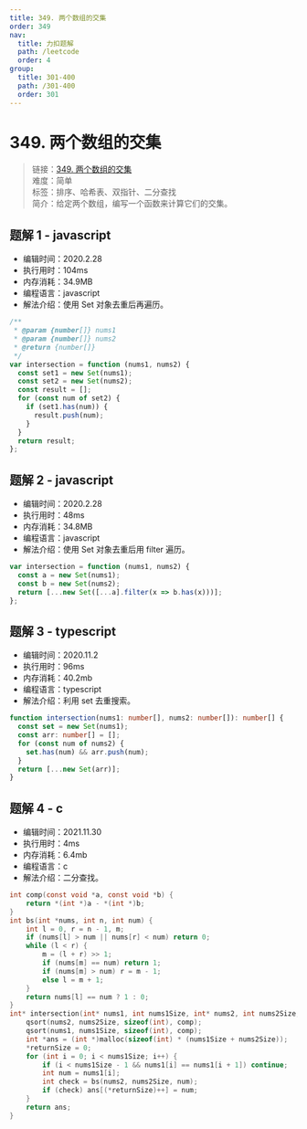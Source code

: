 ```yaml
---
title: 349. 两个数组的交集
order: 349
nav:
  title: 力扣题解
  path: /leetcode
  order: 4
group:
  title: 301-400
  path: /301-400
  order: 301
---
```


# 349. 两个数组的交集

> 链接：[349. 两个数组的交集](https://leetcode-cn.com/problems/intersection-of-two-arrays/)  
> 难度：简单  
> 标签：排序、哈希表、双指针、二分查找  
> 简介：给定两个数组，编写一个函数来计算它们的交集。

## 题解 1 - javascript

- 编辑时间：2020.2.28
- 执行用时：104ms
- 内存消耗：34.9MB
- 编程语言：javascript
- 解法介绍：使用 Set 对象去重后再遍历。

```javascript
/**
 * @param {number[]} nums1
 * @param {number[]} nums2
 * @return {number[]}
 */
var intersection = function (nums1, nums2) {
  const set1 = new Set(nums1);
  const set2 = new Set(nums2);
  const result = [];
  for (const num of set2) {
    if (set1.has(num)) {
      result.push(num);
    }
  }
  return result;
};
```

## 题解 2 - javascript

- 编辑时间：2020.2.28
- 执行用时：48ms
- 内存消耗：34.8MB
- 编程语言：javascript
- 解法介绍：使用 Set 对象去重后用 filter 遍历。

```javascript
var intersection = function (nums1, nums2) {
  const a = new Set(nums1);
  const b = new Set(nums2);
  return [...new Set([...a].filter(x => b.has(x)))];
};
```

## 题解 3 - typescript

- 编辑时间：2020.11.2
- 执行用时：96ms
- 内存消耗：40.2mb
- 编程语言：typescript
- 解法介绍：利用 set 去重搜索。

```typescript
function intersection(nums1: number[], nums2: number[]): number[] {
  const set = new Set(nums1);
  const arr: number[] = [];
  for (const num of nums2) {
    set.has(num) && arr.push(num);
  }
  return [...new Set(arr)];
}
```

## 题解 4 - c

- 编辑时间：2021.11.30
- 执行用时：4ms
- 内存消耗：6.4mb
- 编程语言：c
- 解法介绍：二分查找。

```c
int comp(const void *a, const void *b) {
    return *(int *)a - *(int *)b;
}
int bs(int *nums, int n, int num) {
    int l = 0, r = n - 1, m;
    if (nums[l] > num || nums[r] < num) return 0;
    while (l < r) {
        m = (l + r) >> 1;
        if (nums[m] == num) return 1;
        if (nums[m] > num) r = m - 1;
        else l = m + 1;
    }
    return nums[l] == num ? 1 : 0;
}
int* intersection(int* nums1, int nums1Size, int* nums2, int nums2Size, int* returnSize){
    qsort(nums2, nums2Size, sizeof(int), comp);
    qsort(nums1, nums1Size, sizeof(int), comp);
    int *ans = (int *)malloc(sizeof(int) * (nums1Size + nums2Size));
    *returnSize = 0;
    for (int i = 0; i < nums1Size; i++) {
        if (i < nums1Size - 1 && nums1[i] == nums1[i + 1]) continue;
        int num = nums1[i];
        int check = bs(nums2, nums2Size, num);
        if (check) ans[(*returnSize)++] = num;
    }
    return ans;
}
```
